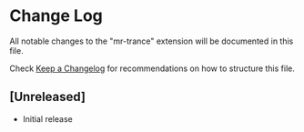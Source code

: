 # Change Log

All notable changes to the "mr-trance" extension will be documented in this file.

Check [Keep a Changelog](http://keepachangelog.com/) for recommendations on how to structure this file.

## [Unreleased]

- Initial release
